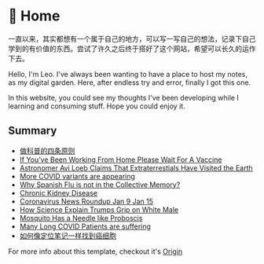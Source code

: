 # 🌱 Home
一直以来，其实都想有一个属于自己的地方，可以写一写自己的想法，记录下自己学到的有价值的东西。尝试了许久之后终于搭好了这个网站，希望可以长久的运作下去。

Hello, I'm Leo. I've always been wanting to have a place to host my notes, as my digital garden. Here, after endless try and error, finally I got this one.

In this website, you could see my thoughts  I've been developing while I learning and consuming stuff. Hope you could enjoy it.

## Summary
- [做科普的四条原则](notes/做科普的四条原则.md)
- [If You’ve Been Working From Home Please Wait For A Vaccine](notes/If-Youve-Been-Working-From-Home-Please-Wait-For-A-Vaccine.md)
- [Astronomer Avi Loeb Claims That Extraterrestials Have Visited the Earth](notes/Astronomer-Avi-Loeb-Claims-That-Extraterrestials-Have-Visited-the-Earth.md)
- [More COVID variants are appearing](notes/More-COVID-variants-are-appearing.md)
- [Why Spanish Flu is not in the Collective Memory?](notes/Why-Spanish-Flu-is-not-in-the-Collective-Memory?.md)
- [Chronic Kidney Disease](notes/Chronic-Kidney-Disease.md)
- [Coronavirus News Roundup Jan 9 Jan 15](notes/Coronavirus-News-Roundup-Jan-9-Jan-15.md)
- [How Science Explain Trumps Grip on White Male](notes/How-Science-Explain-Trumps-Grip-on-White-Male.md)
- [Mosquito Has a Needle like Proboscis](notes/Mosquito-Has-a-Needle-like-Proboscis.md)
- [Many Long COVID Patients are suffering](notes/Many-Long-COVID-Patients-are-suffering.md)
- [如何像定位笔记一样找到癌细胞](notes/如何像定位笔记一样找到癌细胞.md)

For more info about this template, checkout it's [Origin](/notes/quarz_original/_index_original.md)
  
